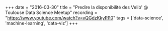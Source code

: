 +++
date = "2016-03-30"
title = "Predire la disponibilité des Velib' @ Toulouse Data Science Meetup"
recording = "https://www.youtube.com/watch?v=vQGdzKkyPP0"
tags = ['data-science', 'machine-learning', 'data-viz']
+++
